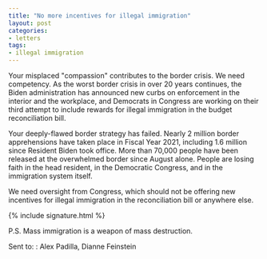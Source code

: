 ```yaml
---
title: "No more incentives for illegal immigration"
layout: post
categories:
- letters
tags:
- illegal immigration
---
```


Your misplaced "compassion" contributes to the border crisis. We need competency. As the worst border crisis in over 20 years continues, the Biden administration has announced new curbs on enforcement in the interior and the workplace, and Democrats in Congress are working on their third attempt to include rewards for illegal immigration in the budget reconciliation bill.

Your deeply-flawed border strategy has failed. Nearly 2 million border apprehensions have taken place in Fiscal Year 2021, including 1.6 million since Resident Biden took office. More than 70,000 people have been released at the overwhelmed border since August alone. People are losing faith in the head resident, in the Democratic Congress, and in the immigration system itself.

We need oversight from Congress, which should not be offering new incentives for illegal immigration in the reconciliation bill or anywhere else.

{% include signature.html %}

P.S. Mass immigration is a weapon of mass destruction.

Sent to:
: Alex Padilla, Dianne Feinstein
